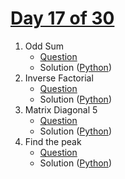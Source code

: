 # [Day 17 of 30](https://www.hackerrank.com/contests/day-17-of-30/challenges "Day 17 of 30 contest link")

1. Odd Sum
   - [Question](https://www.hackerrank.com/contests/day-17-of-30/challenges/odd-sum-9-3 "Odd Sum")
   - Solution ([Python](Which%20One's%20Next/Python/ "Solution in Python"))
2. Inverse Factorial
   - [Question](https://www.hackerrank.com/contests/day-17-of-30/challenges/inverse-factorial-2-1 "Inverse Factorial")
   - Solution ([Python](Coin%20Games/Python/ "Solution in Python"))
3. Matrix Diagonal 5
   - [Question](https://www.hackerrank.com/contests/day-17-of-30/challenges/matrix-diagonal-5 "Matrix Diagonal 5")
   - Solution ([Python](Up%20or%20down/Python/ "Solution in Python")) 
4. Find the peak
   - [Question](https://www.hackerrank.com/contests/day-17-of-30/challenges/find-the-peak-1-1 "Find the peak")
   - Solution ([Python](FindME/Python/ "Solution in Python")) 


